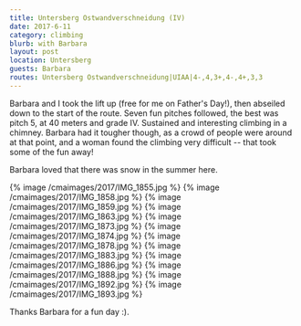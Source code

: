 ```yaml
---
title: Untersberg Ostwandverschneidung (IV)
date: 2017-6-11
category: climbing
blurb: with Barbara
layout: post
location: Untersberg
guests: Barbara
routes: Untersberg Ostwandverschneidung|UIAA|4-,4,3+,4-,4+,3,3
---
```


Barbara and I took the lift up (free for me on Father's Day!), then abseiled
down to the start of the route. Seven fun pitches followed, the best
was pitch 5, at 40 meters and grade IV. Sustained and interesting
climbing in a chimney. Barbara had it tougher though, as a crowd of
people were around at that point, and a woman found the climbing
very difficult -- that took some of the fun away!

Barbara loved that there was snow in the summer here.

{% image /cmaimages/2017/IMG_1855.jpg %}
{% image /cmaimages/2017/IMG_1858.jpg %}
{% image /cmaimages/2017/IMG_1859.jpg %}
{% image /cmaimages/2017/IMG_1863.jpg %}
{% image /cmaimages/2017/IMG_1873.jpg %}
{% image /cmaimages/2017/IMG_1874.jpg %}
{% image /cmaimages/2017/IMG_1878.jpg %}
{% image /cmaimages/2017/IMG_1883.jpg %}
{% image /cmaimages/2017/IMG_1886.jpg %}
{% image /cmaimages/2017/IMG_1888.jpg %}
{% image /cmaimages/2017/IMG_1892.jpg %}
{% image /cmaimages/2017/IMG_1893.jpg %}

Thanks Barbara for a fun day :).

